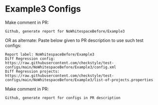 # Example3 Configs
Make comment in PR:
```
Github, generate report for NoWhitespaceBefore/Example3
```
OR as alternate:
Paste below given to PR description to use such test configs:
```
Report label: NoWhitespaceBefore/Example3
Diff Regression config: https://raw.githubusercontent.com/checkstyle/test-configs/main/NoWhitespaceBefore/Example3/config.xml
Diff Regression projects: https://raw.githubusercontent.com/checkstyle/test-configs/main/NoWhitespaceBefore/Example3/list-of-projects.properties
```
Make comment in PR:
```
Github, generate report for configs in PR description
```
